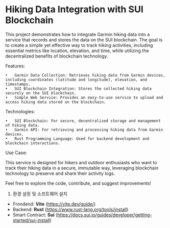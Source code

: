 # Hiking Data Integration with SUI Blockchain

This project demonstrates how to integrate Garmin hiking data into a service that records and stores the data on the SUI blockchain. The goal is to create a simple yet effective way to track hiking activities, including essential metrics like location, elevation, and time, while utilizing the decentralized benefits of blockchain technology.

Features:

	•	Garmin Data Collection: Retrieves hiking data from Garmin devices, including coordinates (latitude and longitude), elevation, and timestamps.
	•	SUI Blockchain Integration: Stores the collected hiking data securely on the SUI blockchain.
	•	Simple Web Service: Provides an easy-to-use service to upload and access hiking data stored on the blockchain.

Technologies:

	•	SUI Blockchain: For secure, decentralized storage and management of hiking data.
	•	Garmin API: For retrieving and processing hiking data from Garmin devices.
	•	Rust Programming Language: Used for backend development and blockchain interactions.

Use Case:

This service is designed for hikers and outdoor enthusiasts who want to track their hiking data in a secure, immutable way, leveraging blockchain technology to preserve and share their activity logs.

Feel free to explore the code, contribute, and suggest improvements!

1. 환경 설정 및 소프트웨어 설치
- Frondend: **Vite** (https://vite.dev/guide/)
- Backend: **Rust** (https://www.rust-lang.org/tools/install)
- Smart Contract: **Sui** (https://docs.sui.io/guides/developer/getting-started/sui-install)
